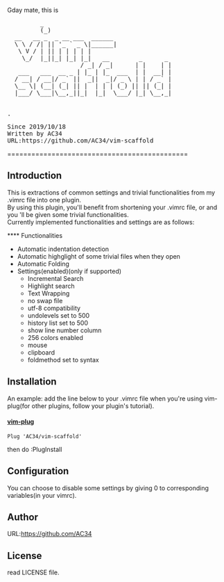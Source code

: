  Gday mate, this is 
 <pre>         _                                  
         (_)                                 
  __   __ _  _ __ ___  ______                
  \ \ / /| || '_ ` _ \|______|               
   \ V / | || | | | | |                      
    \_/  |_||_| |_| |_|   __        _      _ 
                    / _| / _|      | |    | |
   ___   ___  __ _ | |_ | |_  ___  | |  __| |
  / __| / __|/ _` ||  _||  _|/ _ \ | | / _` |
  \__ \| (__| (_| || |  | | | (_) || || (_| |
  |___/ \___|\__,_||_|  |_|  \___/ |_| \__,_|
                                             
                                             
.
</pre>
 
<pre>Since 2019/10/18
Written by AC34
URL:https://github.com/AC34/vim-scaffold
</pre>
=============================================

Introduction
---------------------------------------------
This is extractions of common settings and trivial functionalities from my .vimrc file into one plugin.  
By using this plugin, you'll benefit from shortening your .vimrc file, or and you 'll be given some trivial functionalities.  
Currently implemented functionalities and settings are as follows:

**** Functionalities
  * Automatic indentation detection
  * Automatic highglight of some trivial files when they open
  * Automatic Folding
* Settings(enabled)(only if supported)
  * Incremental Search
  * Highlight search
  * Text Wrapping
  * no swap file
  * utf-8 compatibility
  * undolevels set to 500
  * history list set to 500
  * show line number column
  * 256 colors enabled
  * mouse
  * clipboard
  * foldmethod set to syntax

Installation
---------------------------------------------
An example: add the line below to your .vimrc file when you're using vim-plug(for other plugins, follow your plugin's tutorial).

#### [vim-plug](https://github.com/junegunn/vim-plug)
	Plug 'AC34/vim-scaffold'

then do :PlugInstall

Configuration
---------------------------------------------
You can choose to disable some settings by giving 0 to corresponding variables(in your vimrc).


Author
---------------------------------------------
URL:https://github.com/AC34

License
---------------------------------------------
read LICENSE file.
